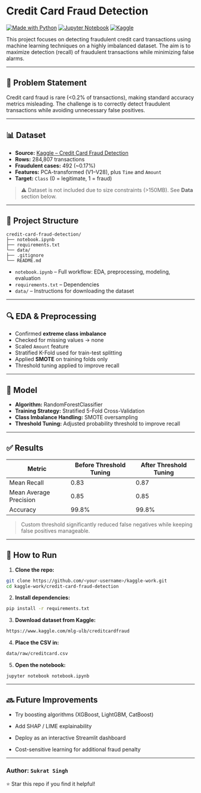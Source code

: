 # Credit Card Fraud Detection

[![Made with Python](https://img.shields.io/badge/Python-3.9%2B-blue.svg)]()
[![Jupyter Notebook](https://img.shields.io/badge/Notebook-Jupyter-orange.svg)]()
[![Kaggle](https://img.shields.io/badge/Kaggle-Projects-20beff?logo=kaggle)]()

This project focuses on detecting fraudulent credit card transactions using machine learning techniques on a highly imbalanced dataset. The aim is to maximize detection (recall) of fraudulent transactions while minimizing false alarms.

---

## 📌 Problem Statement

Credit card fraud is rare (<0.2% of transactions), making standard accuracy metrics misleading. The challenge is to correctly detect fraudulent transactions while avoiding unnecessary false positives.

---

## 📊 Dataset

- **Source:** [Kaggle – Credit Card Fraud Detection](https://www.kaggle.com/mlg-ulb/creditcardfraud)  
- **Rows:** 284,807 transactions  
- **Fraudulent cases:** 492 (~0.17%)  
- **Features:** PCA-transformed (V1–V28), plus `Time` and `Amount`  
- **Target:** `Class` (0 = legitimate, 1 = fraud)  

> ⚠️ Dataset is not included due to size constraints (>150MB). See **Data** section below.

---

## 📂 Project Structure

```
credit-card-fraud-detection/
├── notebook.ipynb
├── requirements.txt
└── data/
├── .gitignore
└── README.md
```


- `notebook.ipynb` – Full workflow: EDA, preprocessing, modeling, evaluation  
- `requirements.txt` – Dependencies  
- `data/` – Instructions for downloading the dataset  

---

## 🔍 EDA & Preprocessing

- Confirmed **extreme class imbalance**  
- Checked for missing values → none  
- Scaled `Amount` feature  
- Stratified K-Fold used for train-test splitting  
- Applied **SMOTE** on training folds only  
- Threshold tuning applied to improve recall

---

## 🤖 Model

- **Algorithm:** RandomForestClassifier  
- **Training Strategy:** Stratified 5-Fold Cross-Validation  
- **Class Imbalance Handling:** SMOTE oversampling  
- **Threshold Tuning:** Adjusted probability threshold to improve recall

---

## ✅ Results

| Metric                 | Before Threshold Tuning | After Threshold Tuning |
| ---------------------- | ----------------------- | ---------------------- |
| Mean Recall            | 0.83                    | 0.87                   |
| Mean Average Precision | 0.85                    | 0.85                   |
| Accuracy               | 99.8%                   | 99.8%                  |

> Custom threshold significantly reduced false negatives while keeping false positives manageable.

---

## 🚀 How to Run

1. **Clone the repo:**
```bash
git clone https://github.com/<your-username>/kaggle-work.git
cd kaggle-work/credit-card-fraud-detection
```

2. **Install dependencies:**

```bash
pip install -r requirements.txt
```

3. **Download dataset from Kaggle:**

```bash
https://www.kaggle.com/mlg-ulb/creditcardfraud
```

4. **Place the CSV in:**

```bash
data/raw/creditcard.csv
```

5. **Open the notebook:**

```
jupyter notebook notebook.ipynb
```

---


## 🔜 Future Improvements

 - Try boosting algorithms (XGBoost, LightGBM, CatBoost)

 - Add SHAP / LIME explainability

 - Deploy as an interactive Streamlit dashboard

 - Cost-sensitive learning for additional fraud penalty
  
 ---

 

### Author: `Sukrat Singh`
⭐ Star this repo if you find it helpful!
